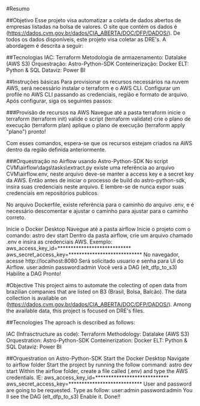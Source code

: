 #Resumo

##Objetivo
Esse projeto visa automatizar a coleta de dados abertos de empresas listadas na bolsa de valores. O site que contém os dados é (https://dados.cvm.gov.br/dados/CIA_ABERTA/DOC/DFP/DADOS/). De todos os dados disponíveis, este projeto visa coletar as DRE's.
A abordagem é descrita a seguir:

##Tecnologias
IAC: Terraform
Metodologia de armazenamento: Datalake (AWS S3)
Orquestração: Astro-Python-SDK
Conteinerização: Docker
ELT: Python & SQL
Dataviz: Power BI

##Instruções básicas
Para provisionar os recursos necessários na nuvem AWS, será necessário instalar o terraform e o AWS CLI. Configurar um profile no AWS CLI passando as credenciais, região e formato de arquivo. Após configurar, siga os seguintes passos:

###Provisão de recursos na AWS
Navegue até a pasta terraform
inicie o terraform (terraform init)
valide o script (terraform validate)
crie o plano de execução (terraform plan)
aplique o plano de execução (terraform apply "plano")
pronto!

Com esses comandos, espera-se que os recursos estejam criados na AWS dentro da região definida anteriormente.

###Orquestração no Airflow usando Astro-Python-SDK
No script CVM\airflow\dags\tasks\extract.py existe uma referência ao arquivo CVM\airflow\.env, neste arquivo deve-se manter a access key e a secret key da AWS. Então antes de iniciar o processo de build do astro-python-sdk, insira suas credenciais neste arquivo. E lembre-se de nunca expor suas credenciais em repositórios publicos.

No arquivo Dockerfile, existe referência para o caminho do arquivo .env, e é necessário descomentar e ajustar o caminho para ajustar para o caminho correto.

Inicie o Docker Desktop
Navegue até a pasta airflow
Inicie o projeto com o comando: astro dev start
Dentro da pasta airflow, crie um arquivo chamado .env e insira as credenciais AWS.
Exemplo:
aws_access_key_id=****************************
aws_secret_access_key=****************************
No navegador, acesse http://localhost:8080
Será solicitado usuario e senha para UI do Airflow.
user:admin
password:admin
Você verá a DAG (elt_dfp_to_s3)
Habilite a DAG
Pronto!

#Objective
This project aims to automate the colecting of open data from brazilian companies that are listed on B3 (Brasil, Bolsa, Balcão). The data collection is available on (https://dados.cvm.gov.br/dados/CIA_ABERTA/DOC/DFP/DADOS/). Among the available data, this project is focused on DRE's files.

##Tecnologies
The aproach is described as follows:

IAC (Infrasctructure as code): Terraform
Methodology: Datalake (AWS S3)
Orquestration: Astro-Python-SDK
Conteinerization: Docker
ELT: Python & SQL
Dataviz: Power BI

##Orquestration on Astro-Python-SDK
Start the Docker Desktop
Navigate to airflow folder
Start the project by running the follow command: astro dev start
Within the airflow folder, create a file called (.env) and type the AWS credentials.
IE:
aws_access_key_id=****************************
aws_secret_access_key=****************************
User and password are going to be requested. Type as follow:
user:admin
password:admin
You ll see the DAG (elt_dfp_to_s3)
Enable it.
Done!!

